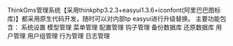 ﻿
ThinkGms管理系统【采用thinkphp3.2.3+easyui1.3.6+iconfont(阿里巴巴图标库)】都采用原生代码开发，随时可以对内部tp easyui进行升级替换。
主要功能包含：
系统设置
模型管理
菜单管理
配置管理
钩子管理
备份数据库
还原数据库
用户管理
用户组管理
行为管理
日志管理

